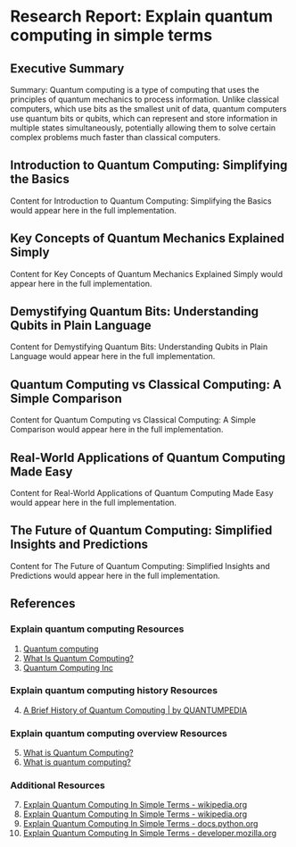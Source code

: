 # Research Report: Explain quantum computing in simple terms

## Executive Summary

Summary: Quantum computing is a type of computing that uses the principles of quantum mechanics to process information. Unlike classical computers, which use bits as the smallest unit of data, quantum computers use quantum bits or qubits, which can represent and store information in multiple states simultaneously, potentially allowing them to solve certain complex problems much faster than classical computers.

## Introduction to Quantum Computing: Simplifying the Basics

Content for Introduction to Quantum Computing: Simplifying the Basics would appear here in the full implementation.

## Key Concepts of Quantum Mechanics Explained Simply

Content for Key Concepts of Quantum Mechanics Explained Simply would appear here in the full implementation.

## Demystifying Quantum Bits: Understanding Qubits in Plain Language

Content for Demystifying Quantum Bits: Understanding Qubits in Plain Language would appear here in the full implementation.

## Quantum Computing vs Classical Computing: A Simple Comparison

Content for Quantum Computing vs Classical Computing: A Simple Comparison would appear here in the full implementation.

## Real-World Applications of Quantum Computing Made Easy

Content for Real-World Applications of Quantum Computing Made Easy would appear here in the full implementation.

## The Future of Quantum Computing: Simplified Insights and Predictions

Content for The Future of Quantum Computing: Simplified Insights and Predictions would appear here in the full implementation.

## References

### Explain quantum computing Resources

1. [Quantum computing](https://en.wikipedia.org/wiki/Quantum_computing)
2. [What Is Quantum Computing?](https://www.ibm.com/think/topics/quantum-computing)
3. [Quantum Computing Inc](https://quantumcomputinginc.com/)

### Explain quantum computing history Resources

4. [A Brief History of Quantum Computing | by QUANTUMPEDIA](https://quantumpedia.uk/a-brief-history-of-quantum-computing-e0bbd05893d0)

### Explain quantum computing overview Resources

5. [What is Quantum Computing?](https://aws.amazon.com/what-is/quantum-computing/)
6. [What is quantum computing?](https://www.mckinsey.com/featured-insights/mckinsey-explainers/what-is-quantum-computing)

### Additional Resources

7. [Explain Quantum Computing In Simple Terms - wikipedia.org](https://en.wikipedia.org/wiki/explain)
8. [Explain Quantum Computing In Simple Terms - wikipedia.org](https://en.wikipedia.org/wiki/Special:Search?search=explain+quantum+computing)
9. [Explain Quantum Computing In Simple Terms - docs.python.org](https://docs.python.org/3/search.html?q=explain+quantum+computing)
10. [Explain Quantum Computing In Simple Terms - developer.mozilla.org](https://developer.mozilla.org/en-US/search?q=explain+quantum+computing)

